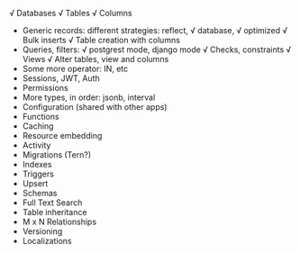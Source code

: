 √ Databases
√ Tables
√ Columns
* Generic records: different strategies: reflect, √ database, √ optimized
√ Bulk inserts
√ Table creation with columns 
* Queries, filters: √ postgrest mode, django mode
√ Checks, constraints
√ Views
√ Alter tables, view and columns
* Some more operator: IN, etc
* Sessions, JWT, Auth
* Permissions
* More types, in order: jsonb, interval
* Configuration (shared with other apps) 
* Functions 
* Caching
* Resource embedding
* Activity
* Migrations (Tern?)
* Indexes
* Triggers
* Upsert
* Schemas
* Full Text Search
* Table inheritance
* M x N Relationships
* Versioning
* Localizations
